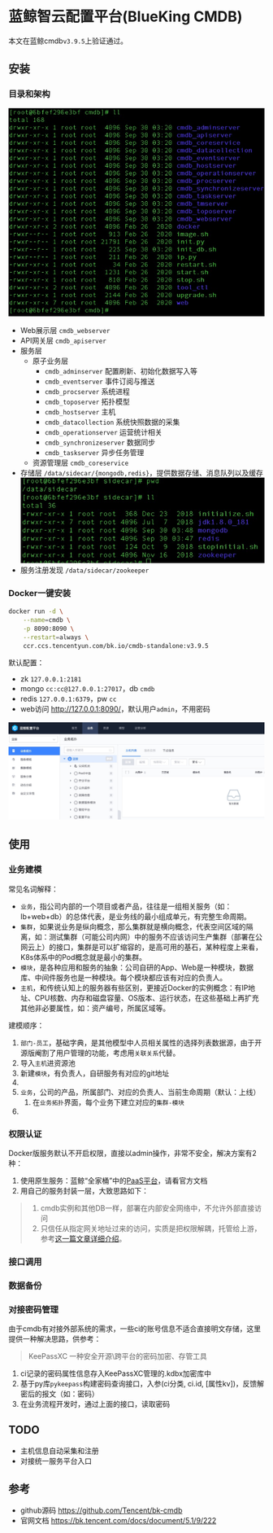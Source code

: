 # 蓝鲸智云配置平台(BlueKing CMDB)

本文在蓝鲸cmdb`v3.9.5`上验证通过。

## 安装

### 目录和架构

![bkcmdb_dir](bkcmdb_dir.jpg)

* Web展示层 `cmdb_webserver`
* API网关层 `cmdb_apiserver`
* 服务层
  * 原子业务层
    * `cmdb_adminserver` 配置刷新、初始化数据写入等
    * `cmdb_eventserver` 事件订阅与推送
    * `cmdb_procserver` 系统进程
    * `cmdb_toposerver` 拓扑模型
    * `cmdb_hostserver` 主机
    * `cmdb_datacollection` 系统快照数据的采集
    * `cmdb_operationserver` 运营统计相关
    * `cmdb_synchronizeserver` 数据同步
    * `cmdb_taskserver` 异步任务管理
  * 资源管理层 `cmdb_coreservice`
* 存储层 `/data/sidecar/{mongodb,redis}`，提供数据存储、消息队列以及缓存 ![bkcmdb_sidecar](bkcmdb_sidecar.jpg)
* 服务注册发现 `/data/sidecar/zookeeper`

### Docker一键安装

```bash
docker run -d \
	--name=cmdb \
	-p 8090:8090 \
	--restart=always \
	ccr.ccs.tencentyun.com/bk.io/cmdb-standalone:v3.9.5
```

默认配置：

* zk `127.0.0.1:2181`
* mongo `cc:cc@127.0.0.1:27017`，db `cmdb`
* redis `127.0.0.1:6379`，pw `cc`
* web访问 <http://127.0.0.1:8090/>，默认用户`admin`，不用密码

![webui](bkcmdb_webui.jpg)

## 使用

### 业务建模

常见名词解释：

* `业务`，指公司内部的一个项目或者产品，往往是一组相关服务（如：lb+web+db）的总体代表，是业务线的最小组成单元，有完整生命周期。
* `集群`，如果说业务是纵向概念，那么集群就是横向概念，代表空间区域的隔离，如：测试集群（可能公司内网）中的服务不应该访问生产集群（部署在公网云上）的接口，集群是可以扩缩容的，是高可用的基石，某种程度上来看，K8s体系中的Pod概念就是最小的集群。
* `模块`，是各种应用和服务的抽象：公司自研的App、Web是一种模块，数据库、中间件服务也是一种模块。每个模块都应该有对应的负责人。
* `主机`，和传统认知上的服务器有些区别，更接近Docker的实例概念：有IP地址、CPU核数、内存和磁盘容量、OS版本、运行状态，在这些基础上再扩充其他非必要属性，如：资产编号，所属区域等。

建模顺序：

1. `部门-员工`，基础字典，是其他模型中人员相关属性的选择列表数据源，由于开源版阉割了用户管理的功能，考虑用`关联关系`代替。
2. 导入`主机`进资源池
3. 新建`模块`，有负责人，自研服务有对应的git地址
4. 
5. `业务`，公司的产品，所属部门、对应的负责人、当前生命周期（默认：上线）
   1. 在`业务拓扑`界面，每个业务下建立对应的`集群-模块`
6. 

### 权限认证

Docker版服务默认不开启权限，直接以admin操作，非常不安全，解决方案有2种：

1. 使用原生服务：蓝鲸“全家桶”中的[PaaS平台](https://github.com/Tencent/bk-PaaS)，请看官方文档
2. 用自己的服务封装一层，大致思路如下：
> 1. cmdb实例和其他DB一样，部署在内部安全网络中，不允许外部直接访问
> 2. 只信任从指定网关地址过来的访问，实质是把权限解耦，托管给上游，参考[这一篇文章详细介绍](../权限管控/api_gateway_auth.md)。

### 接口调用

### 数据备份

### 对接密码管理

由于cmdb有对接外部系统的需求，一些ci的账号信息不适合直接明文存储，这里提供一种解决思路，供参考：

> KeePassXC 一种安全开源\跨平台的密码加密、存管工具

1. ci记录的密码属性信息存入KeePassXC管理的.kdbx加密库中
2. 基于py库`pykeepass`构建密码查询接口，入参(ci分类, ci.id, [属性kv])，反馈解密后的报文（如：密码）
3. 在业务流程开发时，通过上面的接口，读取密码

## TODO

* 主机信息自动采集和注册
* 对接统一服务平台入口

## 参考

* github源码 <https://github.com/Tencent/bk-cmdb>
* 官网文档 <https://bk.tencent.com/docs/document/5.1/9/222>
